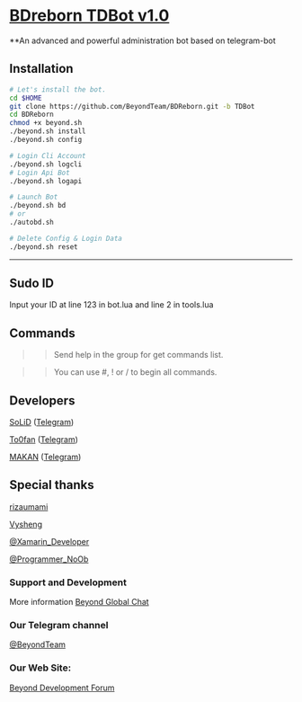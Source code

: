 # [BDreborn TDBot v1.0](https://telegram.me/BDreborn)

**An advanced and powerful administration bot based on telegram-bot

## Installation

```sh
# Let's install the bot.
cd $HOME
git clone https://github.com/BeyondTeam/BDReborn.git -b TDBot
cd BDReborn
chmod +x beyond.sh
./beyond.sh install
./beyond.sh config

# Login Cli Account
./beyond.sh logcli
# Login Api Bot
./beyond.sh logapi

# Launch Bot
./beyond.sh bd
# or
./autobd.sh

# Delete Config & Login Data
./beyond.sh reset
```

* * *
## Sudo ID
Input your ID at line 123 in bot.lua and line 2 in tools.lua

## Commands

>> Send help in the group for get commands list.

>> You can use #, ! or / to begin all commands.

## Developers

[SoLiD](https://github.com/solid021) ([Telegram](https://telegram.me/SoLiD))

[To0fan](https://github.com/To0fan) ([Telegram](https://telegram.me/ToOfan))

[MAKAN](https://github.com/makanj) ([Telegram](https://telegram.me/MAKAN))

## Special thanks

[rizaumami](https://github.com/rizaumami)

[Vysheng](https://github.com/vysheng)

[@Xamarin_Developer](https://telegram.me/Xamarin_Developer)

[@Programmer_NoOb](https://telegram.me/Programmer_NoOb)

### Support and Development

More information [Beyond Global Chat](https://telegram.me/joinchat/AAAAAEIDQ8HTjezV4syUSA)

### Our Telegram channel

[@BeyondTeam](https://telegram.me/BeyondTeam)

### Our Web Site:

[Beyond Development Forum](https://Beyond-Dev.iR)
